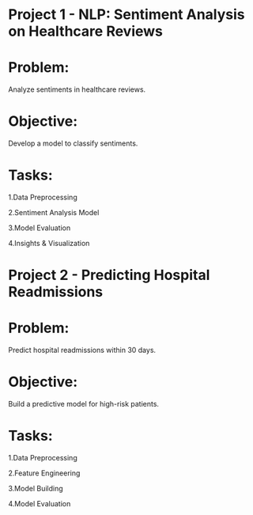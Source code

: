 # Project 1 - NLP: Sentiment Analysis on Healthcare Reviews

# Problem: 

Analyze sentiments in healthcare reviews.

# Objective: 

Develop a model to classify sentiments.

# Tasks:

  1.Data Preprocessing

  2.Sentiment Analysis Model

  3.Model Evaluation

  4.Insights & Visualization

# Project 2 - Predicting Hospital Readmissions

# Problem: 

Predict hospital readmissions within 30 days.

# Objective: 

Build a predictive model for high-risk patients.

# Tasks:

  1.Data Preprocessing

  2.Feature Engineering

  3.Model Building

  4.Model Evaluation

